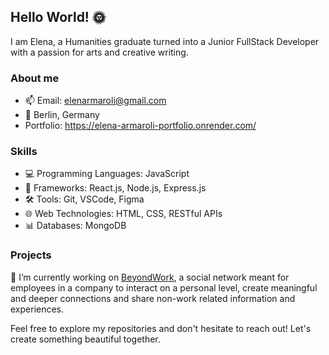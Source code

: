 ## Hello World! 🌞

I am Elena, a Humanities graduate turned into a Junior FullStack Developer with a passion for arts and creative writing.

### About me
- 📫 Email: elenarmaroli@gmail.com
- 📍 Berlin, Germany
- Portfolio: https://elena-armaroli-portfolio.onrender.com/

### Skills
- 💻 Programming Languages: JavaScript
- 🚀 Frameworks: React.js, Node.js, Express.js
- 🛠 Tools: Git, VSCode, Figma
- 🌐 Web Technologies: HTML, CSS, RESTful APIs
- 📊 Databases: MongoDB

### Projects
🔭 I’m currently working on [BeyondWork](https://github.com/Marwahaldujaili/beyondwork), a social network meant for employees in a company to interact on a personal level, create meaningful and deeper connections and share non-work related information and experiences.

Feel free to explore my repositories and don't hesitate to reach out! Let's create something beautiful together.


